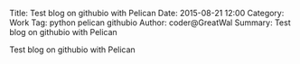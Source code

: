 Title: Test blog on githubio with Pelican
Date: 2015-08-21 12:00
Category: Work
Tag: python pelican githubio
Author: coder@GreatWal
Summary: Test blog on githubio with Pelican

Test blog on githubio with Pelican
